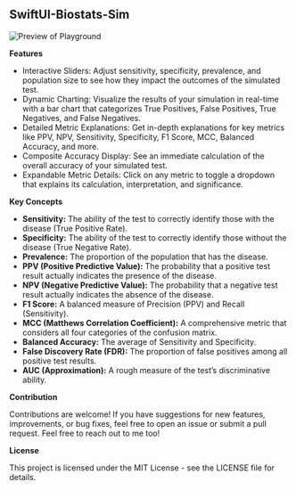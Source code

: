 ## SwiftUI-Biostats-Sim

![Preview of Playground](https://i.ibb.co/XZCkK4C/Swift-UI-Biostats-Sim.png)

**Features**

* Interactive Sliders: Adjust sensitivity, specificity, prevalence, and population size to see how they impact the outcomes of the simulated test.
* Dynamic Charting: Visualize the results of your simulation in real-time with a bar chart that categorizes True Positives, False Positives, True Negatives, and False Negatives.
* Detailed Metric Explanations: Get in-depth explanations for key metrics like PPV, NPV, Sensitivity, Specificity, F1 Score, MCC, Balanced Accuracy, and more.
* Composite Accuracy Display: See an immediate calculation of the overall accuracy of your simulated test.
* Expandable Metric Details: Click on any metric to toggle a dropdown that explains its calculation, interpretation, and significance.

**Key Concepts**

* **Sensitivity:** The ability of the test to correctly identify those with the disease (True Positive Rate).
* **Specificity:** The ability of the test to correctly identify those without the disease (True Negative Rate).
* **Prevalence:** The proportion of the population that has the disease.
* **PPV (Positive Predictive Value):** The probability that a positive test result actually indicates the presence of the disease.
* **NPV (Negative Predictive Value):** The probability that a negative test result actually indicates the absence of the disease.
* **F1 Score:** A balanced measure of Precision (PPV) and Recall (Sensitivity).
* **MCC (Matthews Correlation Coefficient):** A comprehensive metric that considers all four categories of the confusion matrix.
* **Balanced Accuracy:** The average of Sensitivity and Specificity.
* **False Discovery Rate (FDR):** The proportion of false positives among all positive test results.
* **AUC (Approximation):** A rough measure of the test’s discriminative ability.

**Contribution**

Contributions are welcome! If you have suggestions for new features, improvements, or bug fixes, feel free to open an issue or submit a pull request. Feel free to reach out to me too!

**License**

This project is licensed under the MIT License - see the LICENSE file for details.
